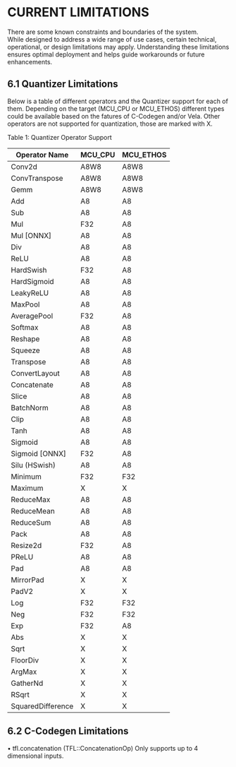 # CURRENT LIMITATIONS

There are some known constraints and boundaries of the system.   
While designed to address a wide range of use cases, certain technical, operational, or design limitations may apply. Understanding these limitations ensures optimal deployment and helps guide workarounds or future enhancements.

## 6.1 Quantizer Limitations

Below is a table of different operators and the Quantizer support for each of them. Depending on the target (MCU_CPU or MCU_ETHOS) different types could be available based on the fatures of C-Codegen and/or Vela.
Other operators are not supported for quantization, those are marked with X.


Table 1: Quantizer Operator Support

|Operator Name|MCU_CPU|MCU_ETHOS|
|---|---|---|
|Conv2d|A8W8|A8W8|
|ConvTranspose|A8W8|A8W8|
|Gemm|A8W8|A8W8|
|Add|A8|A8|
|Sub|A8|A8|
|Mul|F32|A8|
|Mul [ONNX]|A8|A8|
|Div|A8|A8|
|ReLU|A8|A8|
|HardSwish|F32|A8|
|HardSigmoid|A8|A8|
|LeakyReLU|A8|A8|
|MaxPool|A8|A8|
|AveragePool|F32|A8|
|Softmax|A8|A8|
|Reshape|A8|A8|
|Squeeze|A8|A8|
|Transpose|A8|A8|
|ConvertLayout|A8|A8|
|Concatenate|A8|A8|
|Slice|A8|A8|
|BatchNorm|A8|A8|
|Clip|A8|A8|
|Tanh|A8|A8|
|Sigmoid|A8|A8|
|Sigmoid [ONNX]|F32|A8|
|Silu (HSwish)|A8|A8|
|Minimum|F32|F32|
|Maximum|X|X|
|ReduceMax|A8|A8|
|ReduceMean|A8|A8|
|ReduceSum|A8|A8|
|Pack|A8|A8|
|Resize2d|F32|A8|
|PReLU|A8|A8|
|Pad|A8|A8|
|MirrorPad|X|X|
|PadV2|X|X|
|Log|F32|F32|
|Neg|F32|F32|
|Exp|F32|A8|
|Abs|X|X|
|Sqrt|X|X|
|FloorDiv|X|X|
|ArgMax|X|X|
|GatherNd|X|X|
|RSqrt|X|X|
|SquaredDifference|X|X|


## 6.2 C-Codegen Limitations

• tfl.concatenation (TFL::ConcatenationOp) Only supports up to 4 dimensional inputs.
